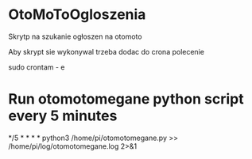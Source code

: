 # OtoMoToOgloszenia
Skrytp na szukanie ogłoszen na otomoto

Aby skrypt sie wykonywal trzeba dodac do crona polecenie

sudo crontam - e

# Run otomotomegane python script every 5 minutes
*/5 * * * * python3 /home/pi/otomotomegane.py >> /home/pi/log/otomotomegane.log 2>&1

